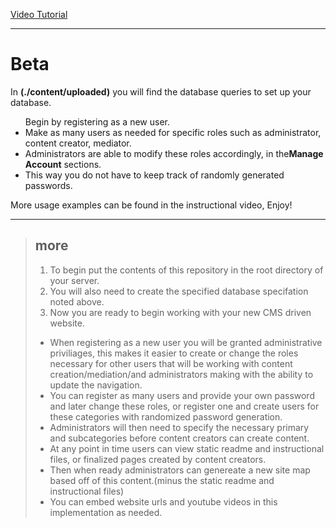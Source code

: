 <a href="https://raw.githubusercontent.com/morlinski/phpCMS/master/videos/2017-06-13-12-52-19.mp4">Video Tutorial</a>

<hr/>

<h1>Beta</h1>
<p>In <strong>(./content/uploaded)</strong> you will find the database queries to set up your database.</p>
<ul>
Begin by registering as a new user.
<li>Make as many users as needed for specific roles such as administrator, content creator, mediator.</li>
<li>Administrators are able to modify these roles accordingly, in the<strong>Manage Account</strong> sections.</li>
<li>This way you do not have to keep track of randomly generated passwords.</li>
</ul>

<p>More usage examples can be found in the instructional video, Enjoy!</p>

<hr/>

<blockquote>
<h2>more</h2>
<ol>
<li>To begin put the contents of this repository in the root directory of your server.</li>
<li>You will also need to create the specified database specifation noted above.</li>
<li>Now you are ready to begin working with your new CMS driven website.</li>
</ol>
<ul>
<li>When registering as a new user you will be granted administrative priviliages, this makes it easier to create or change the roles necessary for other users that will be working with content creation/mediation/and administrators making with the ability to update the navigation.</li>
<li>You can register as many users and provide your own password and later change these roles, or register one and create users for these categories with randomized password generation.</li>
<li>Administrators will then need to specify the necessary primary and subcategories before content creators can create content.</li>
<li>At any point in time users can view static readme and instructional files, or finalized pages created by content creators.</li>
<li>Then when ready administrators can genereate a new site map based off of this content.(minus the static readme and instructional files)</li>
<li>You can embed website urls and youtube videos in this implementation as needed.</li>
</ul>
</blockquote>
